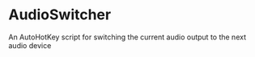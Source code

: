 # AudioSwitcher
An AutoHotKey script for switching the current audio output to the next audio device
